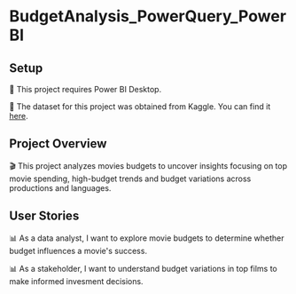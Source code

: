 # BudgetAnalysis_PowerQuery_PowerBI

## Setup
📌 This project requires Power BI Desktop.

📌 The dataset for this project was obtained from Kaggle. You can find it [here]([https://www.kaggle.com/dataset-link](https://www.kaggle.com/datasets/ursmaheshj/top-10000-popular-movies-tmdb-05-2023)).

## Project Overview
🎬 This project analyzes movies budgets to uncover insights focusing on top movie spending, high-budget trends and budget variations across productions and languages.

## User Stories
📊 As a data analyst, I want to explore movie budgets to determine whether budget influences a movie's success.

📊 As a stakeholder, I want to understand budget variations in top films to make informed invesment decisions.
